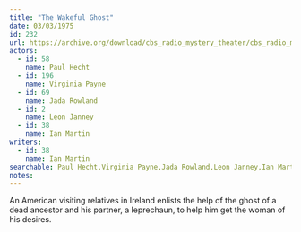 ```yaml
---
title: "The Wakeful Ghost"
date: 03/03/1975
id: 232
url: https://archive.org/download/cbs_radio_mystery_theater/cbs_radio_mystery_theater-0201-0250.zip/cbs_radio_mystery_theater-0201-0250%2Fcbsrmt_0232_the_wakeful_ghost.mp3
actors:  
  - id: 58
    name: Paul Hecht  
  - id: 196
    name: Virginia Payne  
  - id: 69
    name: Jada Rowland  
  - id: 2
    name: Leon Janney  
  - id: 38
    name: Ian Martin
writers:  
  - id: 38
    name: Ian Martin
searchable: Paul Hecht,Virginia Payne,Jada Rowland,Leon Janney,Ian Martin Ian Martin
notes:  
---
```

An American visiting relatives in Ireland enlists the help of the ghost of a dead ancestor and his partner, a leprechaun, to help him get the woman of his desires.